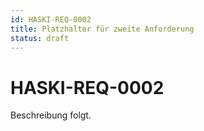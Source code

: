 ```yaml
---
id: HASKI-REQ-0002
title: Platzhalter für zweite Anforderung
status: draft
---
```


# HASKI-REQ-0002

Beschreibung folgt.
